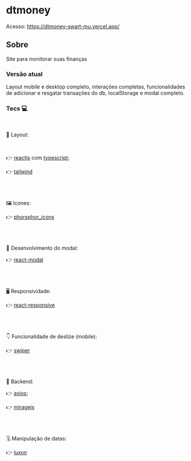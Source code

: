 # dtmoney
Acesso: https://dtmoney-swart-mu.vercel.app/

## Sobre
Site para monitorar suas finanças

### Versão atual
Layout mobile e desktop completo, interações completas, funcionalidades de adicionar e resgatar transações do db, localStorage e modal completo.

### Tecs 💻

<br>
 

  🎀 Layout:
  
  <br>
  
   👉 [reactjs](https://github.com/facebook/react) com [typescript](https://github.com/Microsoft/TypeScript);
   
   👉 [tailwind](https://github.com/tailwindlabs/tailwindcss)
   
  <br>
  <br>
  
  🖼️ Icones:

   👉 [phorsphor_icons](https://github.com/phosphor-icons/phosphor-react)
  
  <br>
  <br>
  
  📃 Desenvolvimento do modal:
  
   👉 [react-modal](https://github.com/reactjs/react-modal)
  
  
  <br>
  <br>
  
   🖥️ Responsividade:
   
   👉 [react-responsive](https://github.com/yocontra/react-responsive)
    
  <br>
  <br>
  
  👇 Funcionalidade de deslize (mobile):
  
   👉 [swiper](https://github.com/nolimits4web/Swiper)
  
  <br>
  <br>

  🤲 Backend:

   👉 [axios](https://github.com/axios/axios);
   
   👉 [miragejs](https://github.com/miragejs/miragejs)

  <br>
  <br>
  
  🗓️ Manipulação de datas:

   👉 [luxon](https://github.com/moment/luxon)
